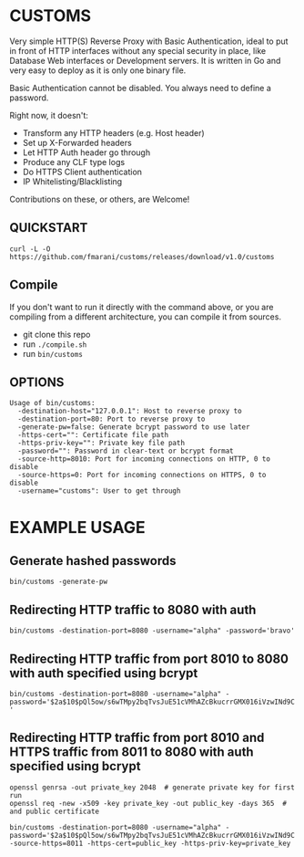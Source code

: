 CUSTOMS
===

Very simple HTTP(S) Reverse Proxy with Basic Authentication, ideal to put in front of HTTP interfaces without any special security in place, like Database Web interfaces or Development servers. It is written in Go and very easy to deploy as it is only one binary file.

Basic Authentication cannot be disabled. You always need to define a password.


Right now, it doesn't:

- Transform any HTTP headers (e.g. Host header)
- Set up X-Forwarded headers
- Let HTTP Auth header go through
- Produce any CLF type logs
- Do HTTPS Client authentication
- IP Whitelisting/Blacklisting

Contributions on these, or others, are Welcome!

QUICKSTART
---

`curl -L -O https://github.com/fmarani/customs/releases/download/v1.0/customs`

Compile
---

If you don't want to run it directly with the command above, or you are compiling from a different architecture, you can compile it from sources.

- git clone this repo
- run `./compile.sh`
- run `bin/customs`

OPTIONS
---

```
Usage of bin/customs:
  -destination-host="127.0.0.1": Host to reverse proxy to
  -destination-port=80: Port to reverse proxy to
  -generate-pw=false: Generate bcrypt password to use later
  -https-cert="": Certificate file path
  -https-priv-key="": Private key file path
  -password="": Password in clear-text or bcrypt format
  -source-http=8010: Port for incoming connections on HTTP, 0 to disable
  -source-https=0: Port for incoming connections on HTTPS, 0 to disable
  -username="customs": User to get through
```

EXAMPLE USAGE
===

Generate hashed passwords
---

`bin/customs -generate-pw`


Redirecting HTTP traffic to 8080 with auth
---

`bin/customs -destination-port=8080 -username="alpha" -password='bravo' `


Redirecting HTTP traffic from port 8010 to 8080 with auth specified using bcrypt
---

`bin/customs -destination-port=8080 -username="alpha" -password='$2a$10$pQl5ow/s6wTMpy2bqTvsJuE51cVMhAZcBkucrrGMX016iVzwINd9C' `


Redirecting HTTP traffic from port 8010 and HTTPS traffic from 8011 to 8080 with auth specified using bcrypt
---

```
openssl genrsa -out private_key 2048  # generate private key for first run
openssl req -new -x509 -key private_key -out public_key -days 365  # and public certificate

bin/customs -destination-port=8080 -username="alpha" -password='$2a$10$pQl5ow/s6wTMpy2bqTvsJuE51cVMhAZcBkucrrGMX016iVzwINd9C' -source-https=8011 -https-cert=public_key -https-priv-key=private_key
```
